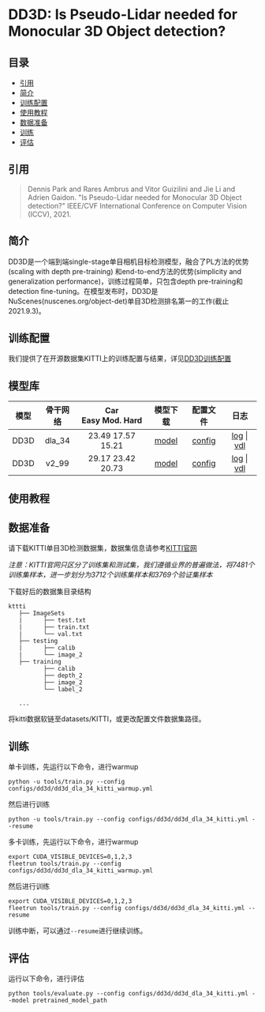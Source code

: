 # DD3D: Is Pseudo-Lidar needed for Monocular 3D Object detection?

## 目录
* [引用](#1)
* [简介](#2)
* [训练配置](#3)
* [使用教程](#4)
* [数据准备](#5)
* [训练](#6)
* [评估](#7)

## <h2 id="1">引用</h2>

> Dennis Park and Rares Ambrus and Vitor Guizilini and Jie Li and Adrien Gaidon. "Is Pseudo-Lidar needed for Monocular 3D Object detection?" IEEE/CVF International Conference on Computer Vision (ICCV), 2021.

## <h2 id="2">简介</h2>

DD3D是一个端到端single-stage单目相机目标检测模型，融合了PL方法的优势(scaling with depth pre-training) 和end-to-end方法的优势(simplicity and generalization performance)，训练过程简单，只包含depth pre-training和detection fine-tuning。在模型发布时，DD3D是NuScenes(nuscenes.org/object-det)单目3D检测排名第一的工作(截止2021.9.3)。

## <h2 id="3">训练配置</h2>

我们提供了在开源数据集KITTI上的训练配置与结果，详见[DD3D训练配置](../../../configs/dd3d)

## <h2 id="4">模型库</h2>

| 模型 |  骨干网络  | Car<br>Easy Mod. Hard | 模型下载 | 配置文件 |  日志 |
| :--: | :-------: | :-------------------: | :------: | :-----: | :--: |
|DD3D |  dla_34 |  23.49 17.57 15.21 | [model](https://paddle3d.bj.bcebos.com/models/dd3d/dd3d_dla_34_kitti/model.pdparams) | [config](../../../configs/dd3d/dd3d_dla_34_kitti.yml) | [log](https://paddle3d.bj.bcebos.com/models/dd3d/dd3d_dla_34_kitti/train.log) \| [vdl](https://www.paddlepaddle.org.cn/paddle/visualdl/service/app/scalar?id=9862e660790ca627384dded9e1cd0a50) |
|DD3D |  v2_99 |  29.17 23.42 20.73 | [model](https://paddle3d.bj.bcebos.com/models/dd3d/dd3d_v2_99_kitti/model.pdparams) | [config](../../../configs/dd3d/dd3d_v2_99_kitti.yml) | [log](https://paddle3d.bj.bcebos.com/models/dd3d/dd3d_v2_99_kitti/train.log) \| [vdl](https://www.paddlepaddle.org.cn/paddle/visualdl/service/app/scalar?id=52a9cd89f47b4c91f95bae558323f07c) |


## <h2 id="5">使用教程</h2>

## <h2 id="6">数据准备</h2>

请下载KITTI单目3D检测数据集，数据集信息请参考[KITTI官网](http://www.cvlibs.net/datasets/kitti/)

*注意：KITTI官网只区分了训练集和测试集，我们遵循业界的普遍做法，将7481个训练集样本，进一步划分为3712个训练集样本和3769个验证集样本*

下载好后的数据集目录结构
```
kttti
   ├── ImageSets
   |      ├── test.txt
   |      ├── train.txt
   |      └── val.txt
   ├── testing
   |      ├── calib
   |      └── image_2
   ├── training
          ├── calib
          ├── depth_2
          ├── image_2
          └── label_2

   ...
```
将kitti数据软链至datasets/KITTI，或更改配置文件数据集路径。

## <h2 id="7">训练</h2>

单卡训练，先运行以下命令，进行warmup

```
python -u tools/train.py --config configs/dd3d/dd3d_dla_34_kitti_warmup.yml
```

然后进行训练

```
python -u tools/train.py --config configs/dd3d/dd3d_dla_34_kitti.yml --resume
```

多卡训练，先运行以下命令，进行warmup

```
export CUDA_VISIBLE_DEVICES=0,1,2,3
fleetrun tools/train.py --config configs/dd3d/dd3d_dla_34_kitti_warmup.yml
```

然后进行训练

```
export CUDA_VISIBLE_DEVICES=0,1,2,3
fleetrun tools/train.py --config configs/dd3d/dd3d_dla_34_kitti.yml --resume
```

训练中断，可以通过`--resume`进行继续训练。


## <h2 id="8">评估</h2>

运行以下命令，进行评估

```
python tools/evaluate.py --config configs/dd3d/dd3d_dla_34_kitti.yml --model pretrained_model_path
```
